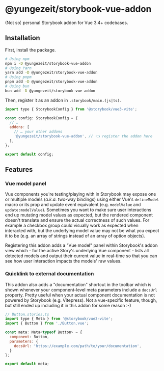 # @yungezeit/storybook-vue-addon

(Not so) personal Storybook addon for Vue 3.4+ codebases.

## Installation

First, install the package.

```sh
# Using npm
npm i -D @yungezeit/storybook-vue-addon
# Using Yarn
yarn add -D @yungezeit/storybook-vue-addon
# Using pnpm
pnpm add -D @yungezeit/storybook-vue-addon
# Using bun
bun add -D @yungezeit/storybook-vue-addon
```

Then, register it as an addon in `.storybook/main.(js|ts)`.

```js
import type { StorybookConfig } from '@storybook/vue3-vite';

const config: StorybookConfig = {
  // …
  addons: [
    // … your other addons
    '@yungezeit/storybook-vue-addon', // 👈 register the addon here
  ],
};

export default config;
```

## Features

### Vue model panel

Vue components you're testing/playing with in Storybook may expose one or multiple models (_a.k.a._
two-way bindings) using either Vue's `defineModel` macro or its prop and update event equivalent
(e.g. `modelValue` and `update:modelValue`). Sometimes you want to make sure user interactions end
up mutating model values as expected, but the rendered component doesn't translate and ensure the
actual correctness of such values. For example a checkbox group could visually work as expected when
interacted with, but the underlying model value may not be what you expect it to be (e.g. an array
of strings instead of an array of option objects).

Registering this addon adds a "Vue model" panel within Storybook's addon view which - for the active
Story's underlying Vue component - lists all detected models and output their current value in
real-time so that you can see how user interaction impacts the models' raw values.

### Quicklink to external documentation

This addon also adds a "documentation" shortcut in the toolbar which is shown whenever your
component-level meta parameters include a `docsUrl` property. Pretty useful when your actual
component documentation is not powered by Storybook (e.g. Vitepress). Not a vue-specific feature,
though, but still ended up including it in this addon for some reason :-)

```js
// Button.stories.ts
import type { Meta } from '@storybook/vue3-vite';
import { Button } from './Button.vue';

const meta: Meta<typeof Button> = {
  component: Button,
  parameters: {
    docsUrl: 'https://example.com/path/to/your/documentation',
  }
};

export default meta;
```
